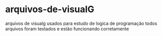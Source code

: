 # arquivos-de-visualG 
arquivos de visualg usados para estudo de logica de programação
todos arquivos foram testados e estão funcionando corretamente
